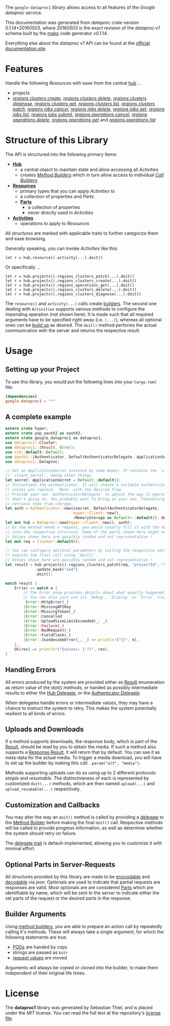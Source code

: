 <!---
DO NOT EDIT !
This file was generated automatically from 'src/mako/api/README.md.mako'
DO NOT EDIT !
-->
The `google-dataproc1` library allows access to all features of the *Google dataproc* service.

This documentation was generated from *dataproc* crate version *0.1.14+20160503*, where *20160503* is the exact revision of the *dataproc:v1* schema built by the [mako](http://www.makotemplates.org/) code generator *v0.1.14*.

Everything else about the *dataproc* *v1* API can be found at the
[official documentation site](https://cloud.google.com/dataproc/).
# Features

Handle the following *Resources* with ease from the central [hub](http://byron.github.io/google-apis-rs/google_dataproc1/struct.Dataproc.html) ... 

* projects
 * [*regions clusters create*](http://byron.github.io/google-apis-rs/google_dataproc1/struct.ProjectRegionClusterCreateCall.html), [*regions clusters delete*](http://byron.github.io/google-apis-rs/google_dataproc1/struct.ProjectRegionClusterDeleteCall.html), [*regions clusters diagnose*](http://byron.github.io/google-apis-rs/google_dataproc1/struct.ProjectRegionClusterDiagnoseCall.html), [*regions clusters get*](http://byron.github.io/google-apis-rs/google_dataproc1/struct.ProjectRegionClusterGetCall.html), [*regions clusters list*](http://byron.github.io/google-apis-rs/google_dataproc1/struct.ProjectRegionClusterListCall.html), [*regions clusters patch*](http://byron.github.io/google-apis-rs/google_dataproc1/struct.ProjectRegionClusterPatchCall.html), [*regions jobs cancel*](http://byron.github.io/google-apis-rs/google_dataproc1/struct.ProjectRegionJobCancelCall.html), [*regions jobs delete*](http://byron.github.io/google-apis-rs/google_dataproc1/struct.ProjectRegionJobDeleteCall.html), [*regions jobs get*](http://byron.github.io/google-apis-rs/google_dataproc1/struct.ProjectRegionJobGetCall.html), [*regions jobs list*](http://byron.github.io/google-apis-rs/google_dataproc1/struct.ProjectRegionJobListCall.html), [*regions jobs submit*](http://byron.github.io/google-apis-rs/google_dataproc1/struct.ProjectRegionJobSubmitCall.html), [*regions operations cancel*](http://byron.github.io/google-apis-rs/google_dataproc1/struct.ProjectRegionOperationCancelCall.html), [*regions operations delete*](http://byron.github.io/google-apis-rs/google_dataproc1/struct.ProjectRegionOperationDeleteCall.html), [*regions operations get*](http://byron.github.io/google-apis-rs/google_dataproc1/struct.ProjectRegionOperationGetCall.html) and [*regions operations list*](http://byron.github.io/google-apis-rs/google_dataproc1/struct.ProjectRegionOperationListCall.html)




# Structure of this Library

The API is structured into the following primary items:

* **[Hub](http://byron.github.io/google-apis-rs/google_dataproc1/struct.Dataproc.html)**
    * a central object to maintain state and allow accessing all *Activities*
    * creates [*Method Builders*](http://byron.github.io/google-apis-rs/google_dataproc1/trait.MethodsBuilder.html) which in turn
      allow access to individual [*Call Builders*](http://byron.github.io/google-apis-rs/google_dataproc1/trait.CallBuilder.html)
* **[Resources](http://byron.github.io/google-apis-rs/google_dataproc1/trait.Resource.html)**
    * primary types that you can apply *Activities* to
    * a collection of properties and *Parts*
    * **[Parts](http://byron.github.io/google-apis-rs/google_dataproc1/trait.Part.html)**
        * a collection of properties
        * never directly used in *Activities*
* **[Activities](http://byron.github.io/google-apis-rs/google_dataproc1/trait.CallBuilder.html)**
    * operations to apply to *Resources*

All *structures* are marked with applicable traits to further categorize them and ease browsing.

Generally speaking, you can invoke *Activities* like this:

```Rust,ignore
let r = hub.resource().activity(...).doit()
```

Or specifically ...

```ignore
let r = hub.projects().regions_clusters_patch(...).doit()
let r = hub.projects().regions_clusters_create(...).doit()
let r = hub.projects().regions_operations_get(...).doit()
let r = hub.projects().regions_clusters_delete(...).doit()
let r = hub.projects().regions_clusters_diagnose(...).doit()
```

The `resource()` and `activity(...)` calls create [builders][builder-pattern]. The second one dealing with `Activities` 
supports various methods to configure the impending operation (not shown here). It is made such that all required arguments have to be 
specified right away (i.e. `(...)`), whereas all optional ones can be [build up][builder-pattern] as desired.
The `doit()` method performs the actual communication with the server and returns the respective result.

# Usage

## Setting up your Project

To use this library, you would put the following lines into your `Cargo.toml` file:

```toml
[dependencies]
google-dataproc1 = "*"
```

## A complete example

```Rust
extern crate hyper;
extern crate yup_oauth2 as oauth2;
extern crate google_dataproc1 as dataproc1;
use dataproc1::Cluster;
use dataproc1::{Result, Error};
use std::default::Default;
use oauth2::{Authenticator, DefaultAuthenticatorDelegate, ApplicationSecret, MemoryStorage};
use dataproc1::Dataproc;

// Get an ApplicationSecret instance by some means. It contains the `client_id` and 
// `client_secret`, among other things.
let secret: ApplicationSecret = Default::default();
// Instantiate the authenticator. It will choose a suitable authentication flow for you, 
// unless you replace  `None` with the desired Flow.
// Provide your own `AuthenticatorDelegate` to adjust the way it operates and get feedback about 
// what's going on. You probably want to bring in your own `TokenStorage` to persist tokens and
// retrieve them from storage.
let auth = Authenticator::new(&secret, DefaultAuthenticatorDelegate,
                              hyper::Client::new(),
                              <MemoryStorage as Default>::default(), None);
let mut hub = Dataproc::new(hyper::Client::new(), auth);
// As the method needs a request, you would usually fill it with the desired information
// into the respective structure. Some of the parts shown here might not be applicable !
// Values shown here are possibly random and not representative !
let mut req = Cluster::default();

// You can configure optional parameters by calling the respective setters at will, and
// execute the final call using `doit()`.
// Values shown here are possibly random and not representative !
let result = hub.projects().regions_clusters_patch(req, "projectId", "region", "clusterName")
             .update_mask("sed")
             .doit();

match result {
    Err(e) => match e {
        // The Error enum provides details about what exactly happened.
        // You can also just use its `Debug`, `Display` or `Error` traits
         Error::HttpError(_)
        |Error::MissingAPIKey
        |Error::MissingToken(_)
        |Error::Cancelled
        |Error::UploadSizeLimitExceeded(_, _)
        |Error::Failure(_)
        |Error::BadRequest(_)
        |Error::FieldClash(_)
        |Error::JsonDecodeError(_, _) => println!("{}", e),
    },
    Ok(res) => println!("Success: {:?}", res),
}

```
## Handling Errors

All errors produced by the system are provided either as [Result](http://byron.github.io/google-apis-rs/google_dataproc1/enum.Result.html) enumeration as return value of 
the doit() methods, or handed as possibly intermediate results to either the 
[Hub Delegate](http://byron.github.io/google-apis-rs/google_dataproc1/trait.Delegate.html), or the [Authenticator Delegate](http://byron.github.io/google-apis-rs/google_dataproc1/../yup-oauth2/trait.AuthenticatorDelegate.html).

When delegates handle errors or intermediate values, they may have a chance to instruct the system to retry. This 
makes the system potentially resilient to all kinds of errors.

## Uploads and Downloads
If a method supports downloads, the response body, which is part of the [Result](http://byron.github.io/google-apis-rs/google_dataproc1/enum.Result.html), should be
read by you to obtain the media.
If such a method also supports a [Response Result](http://byron.github.io/google-apis-rs/google_dataproc1/trait.ResponseResult.html), it will return that by default.
You can see it as meta-data for the actual media. To trigger a media download, you will have to set up the builder by making
this call: `.param("alt", "media")`.

Methods supporting uploads can do so using up to 2 different protocols: 
*simple* and *resumable*. The distinctiveness of each is represented by customized 
`doit(...)` methods, which are then named `upload(...)` and `upload_resumable(...)` respectively.

## Customization and Callbacks

You may alter the way an `doit()` method is called by providing a [delegate](http://byron.github.io/google-apis-rs/google_dataproc1/trait.Delegate.html) to the 
[Method Builder](http://byron.github.io/google-apis-rs/google_dataproc1/trait.CallBuilder.html) before making the final `doit()` call. 
Respective methods will be called to provide progress information, as well as determine whether the system should 
retry on failure.

The [delegate trait](http://byron.github.io/google-apis-rs/google_dataproc1/trait.Delegate.html) is default-implemented, allowing you to customize it with minimal effort.

## Optional Parts in Server-Requests

All structures provided by this library are made to be [enocodable](http://byron.github.io/google-apis-rs/google_dataproc1/trait.RequestValue.html) and 
[decodable](http://byron.github.io/google-apis-rs/google_dataproc1/trait.ResponseResult.html) via *json*. Optionals are used to indicate that partial requests are responses 
are valid.
Most optionals are are considered [Parts](http://byron.github.io/google-apis-rs/google_dataproc1/trait.Part.html) which are identifiable by name, which will be sent to 
the server to indicate either the set parts of the request or the desired parts in the response.

## Builder Arguments

Using [method builders](http://byron.github.io/google-apis-rs/google_dataproc1/trait.CallBuilder.html), you are able to prepare an action call by repeatedly calling it's methods.
These will always take a single argument, for which the following statements are true.

* [PODs][wiki-pod] are handed by copy
* strings are passed as `&str`
* [request values](http://byron.github.io/google-apis-rs/google_dataproc1/trait.RequestValue.html) are moved

Arguments will always be copied or cloned into the builder, to make them independent of their original life times.

[wiki-pod]: http://en.wikipedia.org/wiki/Plain_old_data_structure
[builder-pattern]: http://en.wikipedia.org/wiki/Builder_pattern
[google-go-api]: https://github.com/google/google-api-go-client

# License
The **dataproc1** library was generated by Sebastian Thiel, and is placed 
under the *MIT* license.
You can read the full text at the repository's [license file][repo-license].

[repo-license]: https://github.com/Byron/google-apis-rs/LICENSE.md
